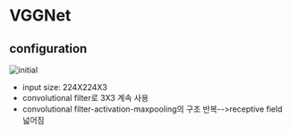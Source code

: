 # VGGNet

## configuration

![initial](https://user-images.githubusercontent.com/86214286/195825524-ec8e1a9d-217a-436c-8b24-b9d33d6247a3.jpg)

* input size: 224X224X3
* convolutional filter로 3X3 계속 사용
* convolutional filter-activation-maxpooling의 구조 반복-->receptive field 넓어짐
